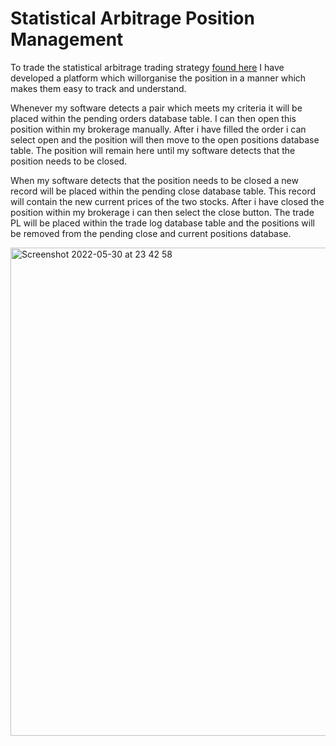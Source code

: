# Statistical Arbitrage Position Management

To trade the statistical arbitrage trading strategy [found here](https://github.com/ALF28Dev/statistical_arbitrage) I have developed a platform which willorganise the position in a manner which makes them easy to track and understand.

Whenever my software detects a pair which meets my  criteria it will be placed within the pending orders database table. I can then open this position within my brokerage manually. After i have filled the order i can select open and the position will then move to the open positions database table. The position will remain here until my software detects that the position needs to be closed.

When my software detects that the position needs to be closed a new record will be placed within the pending close database table. This record will contain the new current prices of the two stocks. After i have closed the position within my brokerage i can then select the close button. The trade PL will be placed within the trade log database table and the positions will be removed from the pending close and current positions database.


<img width="781" alt="Screenshot 2022-05-30 at 23 42 58" src="https://user-images.githubusercontent.com/87500491/171065439-5207fd80-3d0d-4027-9c71-5b5256ba6723.png">


